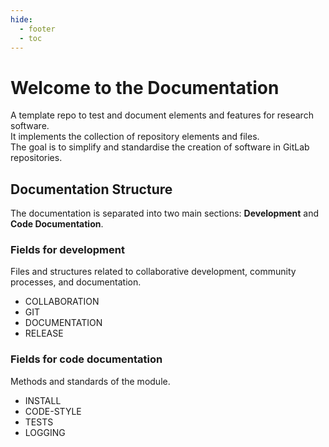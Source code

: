 ```yaml
---
hide:
  - footer
  - toc
---
```


# Welcome to the Documentation

A template repo to test and document elements and features for research software. <br>
It implements the collection of repository elements and files. <br>
The goal is to simplify and standardise the creation of software in GitLab repositories.

## Documentation Structure

The documentation is separated into two main sections:
**Development** and **Code Documentation**. <br>

### Fields for development

Files and structures related to collaborative development, community processes,
and documentation.

- COLLABORATION
- GIT
- DOCUMENTATION
- RELEASE

### Fields for code documentation

Methods and standards of the module.

- INSTALL
- CODE-STYLE
- TESTS
- LOGGING
